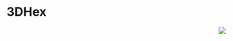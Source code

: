 # 3DHex
<img align="right" src="https://github.com/3DHexfw/3DHex/blob/master/3DHex%201.0.0/Host/3DHex.ico" />